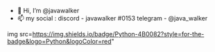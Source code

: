 - 👋 Hi, I’m @javawalker
- 📫 my social : discord - javawalker #0153 telegram - @java_walker

 img src=https://img.shields.io/badge/Python-4B0082?style=for-the-badge&logo=Python&logoColor=red"
